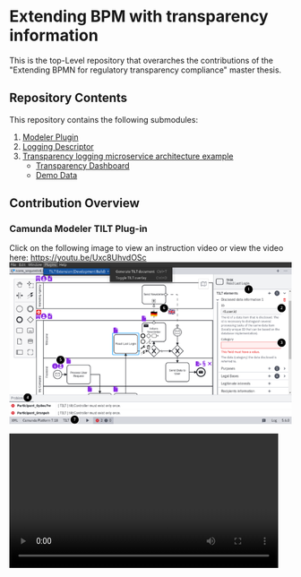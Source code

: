 # Extending BPM with transparency information
This is the top-Level repository that overarches the contributions of the "Extending BPMN for regulatory transparency compliance" master thesis.

## Repository Contents
This repository contains the following submodules:

1. [Modeler Plugin](https://github.com/ciphersmaug/tilt-camunda-plugin/)
2. [Logging Descriptor](https://github.com/ciphersmaug/process_tilt_logger)
3. [Transparency logging microservice architecture example](https://github.com/ciphersmaug/transparency-logging)
    - [Transparency Dashboard](https://github.com/ciphersmaug/transparency-logging/tree/main/src/mining-dashboard)
    - [Demo Data](https://github.com/ciphersmaug/transparency-logging/tree/main/src/mining-dashboard/app/data/)

## Contribution Overview
### Camunda Modeler TILT Plug-in
Click on the following image to view an instruction video or view the video here: https://youtu.be/Uxc8UhvdOSc
[![Watch the video](./img/UI-Overview.png)](https://youtu.be/Uxc8UhvdOSc)

<video src='https://drive.google.com/file/d/1j4_h_-MH0VmTivxDwemaUoX7OVNf5xPn' width=480>

Contents:
- 0:00 Plug-In Installation
- 2:27 Basic transparency property editing
- 4:53 Transparency modeling
- 7:24 Transparency problem resolving
- 9:41 Transparency modeling assistance
- 13:16 Transparency icon overlay
- 14:29 TILT Document creation

### Transparency Logging Microservice Architecture Example
![Architecture overview](./img/Microservice%20Architecture.png)

### Process Transparency Dashboard

|Dashboard|Transparency Checked Process|
|---|---|
|![Transparency Dashboard](./img/dashboard.png)|![Architecture overview](./img/enhanced-normative-process.png)|